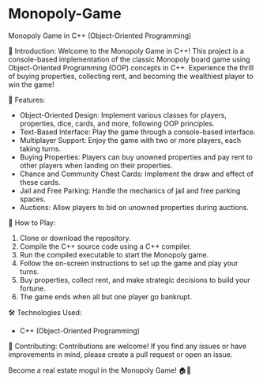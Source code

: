 # Monopoly-Game
Monopoly Game in C++ (Object-Oriented Programming)

🏢 Introduction:
Welcome to the Monopoly Game in C++! This project is a console-based implementation of the classic Monopoly board game using Object-Oriented Programming (OOP) concepts in C++. Experience the thrill of buying properties, collecting rent, and becoming the wealthiest player to win the game!

🚀 Features:
- Object-Oriented Design: Implement various classes for players, properties, dice, cards, and more, following OOP principles.
- Text-Based Interface: Play the game through a console-based interface.
- Multiplayer Support: Enjoy the game with two or more players, each taking turns.
- Buying Properties: Players can buy unowned properties and pay rent to other players when landing on their properties.
- Chance and Community Chest Cards: Implement the draw and effect of these cards.
- Jail and Free Parking: Handle the mechanics of jail and free parking spaces.
- Auctions: Allow players to bid on unowned properties during auctions.

📝 How to Play:
1. Clone or download the repository.
2. Compile the C++ source code using a C++ compiler.
3. Run the compiled executable to start the Monopoly game.
4. Follow the on-screen instructions to set up the game and play your turns.
5. Buy properties, collect rent, and make strategic decisions to build your fortune.
6. The game ends when all but one player go bankrupt.

🛠️ Technologies Used:
- C++ (Object-Oriented Programming)

🤝 Contributing:
Contributions are welcome! If you find any issues or have improvements in mind, please create a pull request or open an issue.

Become a real estate mogul in the Monopoly Game! 🏠💼
